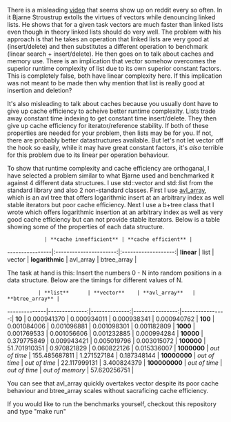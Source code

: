 There is a misleading [video](https://www.youtube.com/watch?v=YQs6IC-vgmo) that seems show up on reddit every so often. In it Bjarne Stroustrup extolls the virtues of vectors while denouncing linked lists. He shows that for a given task vectors are much faster than linked lists even though in theory linked lists should do very well. The problem with his approach is that he takes an operation that linked lists are very good at (insert/delete) and then substitutes a different operation to benchmark (linear search + insert/delete). He then goes on to talk about caches and memory use. There is an implication that vector somehow overcomes the superior runtime complexity of list due to its own superior constant factors. This is completely false, both have linear complexity here. If this implication was not meant to be made then why mention that list is really good at insertion and deletion?

It's also misleading to talk about caches because you usually dont have to give up cache efficiency to acheive better runtime complexity. Lists trade away constant time indexing to get constant time insert/delete. They then give up cache efficiency for iterator/reference stability.  If both of these properties are needed for your problem, then lists may be for you. If not, there are probably better datastructures available. But let's not let vector off the hook so easily, while it may have great constant factors, it's *also* terrible for this problem due to its linear per operation behaviour.

To show that runtime complexity and cache efficiency are orthoganal, I have selected a problem similar to what Bjarne used and benchmarked it against 4 different data structures. I use std::vector and std::list from the standard library and also 2 non-standard classes. First I use [avl_array](http://avl-array.sourceforge.net/), which is an avl tree that offers logarithmic insert at an arbitrary index as well stable iterators but poor cache efficiency. Next I use a b+tree class that I wrote which offers logarithmic insertion at an arbitrary index as well as very good cache efficiency but can not provide stable iterators. Below is a table showing some of the properties of each data structure.

                | **cache innefficient** | **cache efficient** |
----------------|:----------------------:|:-------------------:|
**linear**      | list                   | vector              |
**logarithmic** | avl_array              | btree_array         |


The task at hand is this: Insert the numbers 0 - N into random positions in a data structure. Below are the timings for different values of N.

              | **list**      | **vector**    | **avl_array**   | **btree_array** |
--------------|--------------:|--------------:|----------------:|----------------:|
**10**        | 0.000941370   | 0.000934011   | 0.000938341     | 0.000940762     |
**100**       | 0.001084006   | 0.001096881   | 0.001098301     | 0.001182809     |
**1000**      | 0.001769533   | 0.001056606   | 0.001232885     | 0.000994284     |
**10000**     | 0.379775849   | 0.009943421   | 0.005019796     | 0.003015072     |
**100000**    | 51.701910351  | 0.970821829   | 0.060822126     | 0.015336007     |
**1000000**   | *out of time* | 155.485687811 | 1.271527184     | 0.187348144     |
**10000000**  | *out of time* | *out of time* | 22.117999131    | 3.400824379     |
**100000000** | *out of time* | *out of time* | *out of memory* | 57.620256751    |

You can see that avl_array quickly overtakes vector despite its poor cache behaviour and btree_array scales without sacraficing cache efficiency.

If you would like to run the benchmarks yourself, checkout this repository and type "make run"

